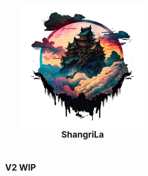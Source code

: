 <h1 align="center">
  <br>
  <img src="https://raw.githubusercontent.com/nialisc/shangrila/main/assets/logo.png" alt="logo" width="400">
  <br>
  ShangriLa
  <br>
  <br>
</h1>

# V2 WIP
